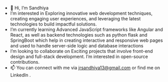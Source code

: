 - 👋 Hi, I’m Sandhiya
-  I’m interested in Exploring innovative web development techniques, creating engaging user experiences, and leveraging the latest technologies to build impactful solutions.    
-  I’m currently learning Advanced JavaScript frameworks like Angular and React, as well as backend technologies such as python flask and SpringBoot which help in creating interactive and responsive web pages and 
   used to handle server-side logic and database interactions
- I’m looking to collaborate on Exciting projects that involve front-end design and full-stack development. I’m interested in open-source contributions.
- 📫 You can connect with me via jrsandhiya13@gmail.com or find me on LinkedIn .
  

<!---
Sandhiya021213/Sandhiya021213 is a ✨ special ✨ repository because its `README.md` (this file) appears on your GitHub profile.
You can click the Preview link to take a look at your changes.
--->
